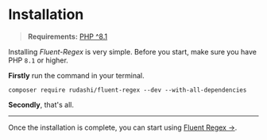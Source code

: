 # Installation

> **Requirements:** [PHP ^8.1](https://php.net/releases/)

Installing *Fluent-Regex* is very simple. Before you start, make sure you have PHP `8.1` or higher.

**Firstly** run the command in your terminal.

```shell
composer require rudashi/fluent-regex --dev --with-all-dependencies
```

**Secondly**, that's all.

---

Once the installation is complete, you can start using [Fluent Regex →](/docs/usage.md).